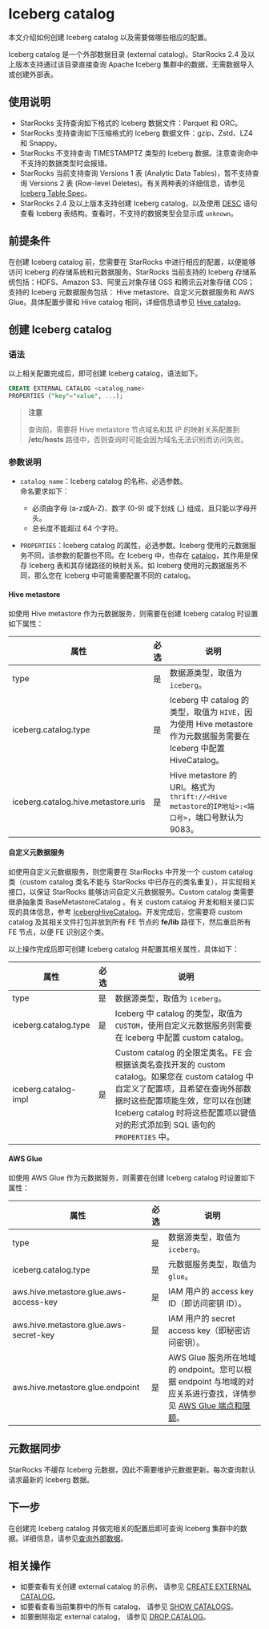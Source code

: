 # Iceberg catalog

本文介绍如何创建 Iceberg catalog 以及需要做哪些相应的配置。

Iceberg catalog 是一个外部数据目录 (external catalog)。StarRocks 2.4 及以上版本支持通过该目录直接查询 Apache Iceberg 集群中的数据，无需数据导入或创建外部表。

## 使用说明

- StarRocks 支持查询如下格式的 Iceberg 数据文件：Parquet 和 ORC。
- StarRocks 支持查询如下压缩格式的 Iceberg 数据文件：gzip、Zstd、LZ4 和 Snappy。
- StarRocks 不支持查询 TIMESTAMPTZ 类型的 Iceberg 数据。注意查询命中不支持的数据类型时会报错。
- StarRocks 当前支持查询 Versions 1 表 (Analytic Data Tables)，暂不支持查询 Versions 2 表 (Row-level Deletes)。有关两种表的详细信息，请参见 [Iceberg Table Spec](https://iceberg.apache.org/spec/)。
- StarRocks 2.4 及以上版本支持创建 Iceberg catalog，以及使用 [DESC](/sql-reference/sql-statements/Utility/DESCRIBE.md) 语句查看 Iceberg 表结构。查看时，不支持的数据类型会显示成 `unknown`。

## 前提条件

在创建 Iceberg catalog 前，您需要在 StarRocks 中进行相应的配置，以便能够访问 Iceberg 的存储系统和元数据服务。StarRocks 当前支持的 Iceberg 存储系统包括：HDFS、Amazon S3、阿里云对象存储 OSS 和腾讯云对象存储 COS；支持的 Iceberg 元数据服务包括： Hive metastore、自定义元数据服务和 AWS Glue。具体配置步骤和 Hive catalog 相同，详细信息请参见 [Hive catalog](../catalog/hive_catalog.md#前提条件)。

## 创建 Iceberg catalog

### 语法

以上相关配置完成后，即可创建 Iceberg catalog，语法如下。

```SQL
CREATE EXTERNAL CATALOG <catalog_name> 
PROPERTIES ("key"="value", ...);
```

> **注意**
>
> 查询前，需要将 Hive metastore 节点域名和其 IP 的映射关系配置到 **/etc/hosts** 路径中，否则查询时可能会因为域名无法识别而访问失败。

### 参数说明

- `catalog_name`：Iceberg catalog 的名称，必选参数。<br>命名要求如下：
  - 必须由字母 (a-z或A-Z)、数字 (0-9) 或下划线 (_) 组成，且只能以字母开头。
  - 总长度不能超过 64 个字符。

- `PROPERTIES`：Iceberg catalog 的属性，必选参数。Iceberg 使用的元数据服务不同，该参数的配置也不同。在 Iceberg 中，也存在 [catalog](https://iceberg.apache.org/docs/latest/configuration/#catalog-properties)，其作用是保存 Iceberg 表和其存储路径的映射关系。如 Iceberg 使用的元数据服务不同，那么您在 Iceberg 中可能需要配置不同的 catalog。

#### Hive metastore

如使用 Hive metastore 作为元数据服务，则需要在创建 Iceberg catalog 时设置如下属性：

| **属性**               | **必选** | **说明**                                                     |
| ---------------------- | -------- | ------------------------------------------------------------ |
| type                   | 是       | 数据源类型，取值为 `iceberg`。                                |
| iceberg.catalog.type | 是       | Iceberg 中 catalog 的类型，取值为 `HIVE`，因为使用 Hive metastore 作为元数据服务需要在 Iceberg 中配置 HiveCatalog。|
| iceberg.catalog.hive.metastore.uris    | 是       | Hive metastore 的 URI。格式为`thrift://<Hive metastore的IP地址>:<端口号>`，端口号默认为 9083。 |

#### 自定义元数据服务

如使用自定义元数据服务，则您需要在 StarRocks 中开发一个 custom catalog 类（custom catalog 类名不能与 StarRocks 中已存在的类名重复），并实现相关接口，以保证 StarRocks 能够访问自定义元数据服务。Custom catalog 类需要继承抽象类 BaseMetastoreCatalog 。有关 custom catalog 开发和相关接口实现的具体信息，参考 [IcebergHiveCatalog](https://github.com/StarRocks/starrocks/blob/main/fe/fe-core/src/main/java/com/starrocks/external/iceberg/IcebergHiveCatalog.java)。开发完成后，您需要将 custom catalog 及其相关文件打包并放到所有 FE 节点的 **fe/lib** 路径下，然后重启所有 FE 节点，以便 FE 识别这个类。

以上操作完成后即可创建 Iceberg catalog 并配置其相关属性，具体如下：

| **属性**               | **必选** | **说明**                                                     |
| ---------------------- | -------- | ------------------------------------------------------------ |
| type                   | 是       | 数据源类型，取值为 `iceberg`。                                |
| iceberg.catalog.type   | 是       | Iceberg 中 catalog 的类型，取值为 `CUSTOM`，使用自定义元数据服务则需要在 Iceberg 中配置 custom catalog。 |
| iceberg.catalog-impl   | 是       | Custom catalog 的全限定类名。FE 会根据该类名查找开发的 custom catalog。如果您在 custom catalog 中自定义了配置项，且希望在查询外部数据时这些配置项能生效，您可以在创建 Iceberg catalog 时将这些配置项以键值对的形式添加到 SQL 语句的 `PROPERTIES` 中。 |

#### AWS Glue

如使用 AWS Glue 作为元数据服务，则需要在创建 Iceberg catalog 时设置如下属性：

| **属性**                               | **必选** | **说明**                                                     |
| -------------------------------------- | -------- | ------------------------------------------------------------ |
| type                                   | 是       | 数据源类型，取值为 `iceberg`。                               |
| iceberg.catalog.type                   | 是       | 元数据服务类型，取值为 `glue`。                              |
| aws.hive.metastore.glue.aws-access-key | 是       | IAM 用户的 access key ID（即访问密钥 ID）。             |
| aws.hive.metastore.glue.aws-secret-key | 是       | IAM 用户的 secret access key（即秘密访问密钥）。        |
| aws.hive.metastore.glue.endpoint       | 是       | AWS Glue 服务所在地域的 endpoint。您可以根据 endpoint 与地域的对应关系进行查找，详情参见 [AWS Glue 端点和限额](https://docs.aws.amazon.com/zh_cn/general/latest/gr/glue.html)。 |

## 元数据同步

StarRocks 不缓存 Iceberg 元数据，因此不需要维护元数据更新。每次查询默认请求最新的 Iceberg 数据。

## 下一步

在创建完 Iceberg catalog 并做完相关的配置后即可查询 Iceberg 集群中的数据。详细信息，请参见[查询外部数据](../catalog/query_external_data.md)。

## 相关操作

- 如要查看有关创建 external catalog 的示例， 请参见 [CREATE EXTERNAL CATALOG](/sql-reference/sql-statements/data-definition/CREATE%20EXTERNAL%20CATALOG.md)。
- 如要看查看当前集群中的所有 catalog， 请参见 [SHOW CATALOGS](/sql-reference/sql-statements/data-manipulation/SHOW%20CATALOGS.md)。
- 如要删除指定 external catalog， 请参见 [DROP CATALOG](/sql-reference/sql-statements/data-definition/DROP%20CATALOG.md)。
